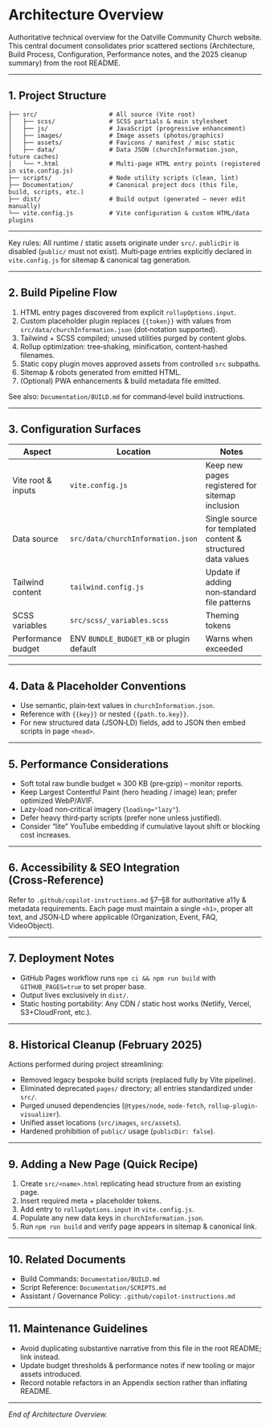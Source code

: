 # Architecture Overview

Authoritative technical overview for the Oatville Community Church website. This central document consolidates prior scattered sections (Architecture, Build Process, Configuration, Performance notes, and the 2025 cleanup summary) from the root README.

---

## 1. Project Structure

```text
├── src/                    # All source (Vite root)
│   ├── scss/               # SCSS partials & main stylesheet
│   ├── js/                 # JavaScript (progressive enhancement)
│   ├── images/             # Image assets (photos/graphics)
│   ├── assets/             # Favicons / manifest / misc static
│   ├── data/               # Data JSON (churchInformation.json, future caches)
│   └── *.html              # Multi‑page HTML entry points (registered in vite.config.js)
├── scripts/                # Node utility scripts (clean, lint)
├── Documentation/          # Canonical project docs (this file, build, scripts, etc.)
├── dist/                   # Build output (generated – never edit manually)
└── vite.config.js          # Vite configuration & custom HTML/data plugins
```

---
Key rules: All runtime / static assets originate under `src/`. `publicDir` is disabled (`public/` must not exist). Multi‑page entries explicitly declared in `vite.config.js` for sitemap & canonical tag generation.

---

## 2. Build Pipeline Flow

1. HTML entry pages discovered from explicit `rollupOptions.input`.
2. Custom placeholder plugin replaces `{{token}}` with values from `src/data/churchInformation.json` (dot‑notation supported).
3. Tailwind + SCSS compiled; unused utilities purged by content globs.
4. Rollup optimization: tree‑shaking, minification, content‑hashed filenames.
5. Static copy plugin moves approved assets from controlled `src` subpaths.
6. Sitemap & robots generated from emitted HTML.
7. (Optional) PWA enhancements & build metadata file emitted.

See also: `Documentation/BUILD.md` for command‑level build instructions.

---

## 3. Configuration Surfaces

| Aspect | Location | Notes |
|--------|----------|-------|
| Vite root & inputs | `vite.config.js` | Keep new pages registered for sitemap inclusion |
| Data source | `src/data/churchInformation.json` | Single source for templated content & structured data values |
| Tailwind content | `tailwind.config.js` | Update if adding non‑standard file patterns |
| SCSS variables | `src/scss/_variables.scss` | Theming tokens |
| Performance budget | ENV `BUNDLE_BUDGET_KB` or plugin default | Warns when exceeded |

---

## 4. Data & Placeholder Conventions

- Use semantic, plain‑text values in `churchInformation.json`.
- Reference with `{{key}}` or nested `{{path.to.key}}`.
- For new structured data (JSON‑LD) fields, add to JSON then embed scripts in page `<head>`.

---

## 5. Performance Considerations

- Soft total raw bundle budget ≈ 300 KB (pre‑gzip) – monitor reports.
- Keep Largest Contentful Paint (hero heading / image) lean; prefer optimized WebP/AVIF.
- Lazy‑load non‑critical imagery (`loading="lazy"`).
- Defer heavy third‑party scripts (prefer none unless justified).
- Consider “lite” YouTube embedding if cumulative layout shift or blocking cost increases.

---

## 6. Accessibility & SEO Integration (Cross‑Reference)

Refer to `.github/copilot-instructions.md` §7–§8 for authoritative a11y & metadata requirements. Each page must maintain a single `<h1>`, proper alt text, and JSON‑LD where applicable (Organization, Event, FAQ, VideoObject).

---

## 7. Deployment Notes

- GitHub Pages workflow runs `npm ci && npm run build` with `GITHUB_PAGES=true` to set proper base.
- Output lives exclusively in `dist/`.
- Static hosting portability: Any CDN / static host works (Netlify, Vercel, S3+CloudFront, etc.).

---

## 8. Historical Cleanup (February 2025)

Actions performed during project streamlining:

- Removed legacy bespoke build scripts (replaced fully by Vite pipeline).
- Eliminated deprecated `pages/` directory; all entries standardized under `src/`.
- Purged unused dependencies (`@types/node`, `node-fetch`, `rollup-plugin-visualizer`).
- Unified asset locations (`src/images`, `src/assets`).
- Hardened prohibition of `public/` usage (`publicDir: false`).

---

## 9. Adding a New Page (Quick Recipe)

1. Create `src/<name>.html` replicating head structure from an existing page.
2. Insert required meta + placeholder tokens.
3. Add entry to `rollupOptions.input` in `vite.config.js`.
4. Populate any new data keys in `churchInformation.json`.
5. Run `npm run build` and verify page appears in sitemap & canonical link.

---

## 10. Related Documents

- Build Commands: `Documentation/BUILD.md`
- Script Reference: `Documentation/SCRIPTS.md`
- Assistant / Governance Policy: `.github/copilot-instructions.md`

---

## 11. Maintenance Guidelines

- Avoid duplicating substantive narrative from this file in the root README; link instead.
- Update budget thresholds & performance notes if new tooling or major assets introduced.
- Record notable refactors in an Appendix section rather than inflating README.

---
*End of Architecture Overview.*
